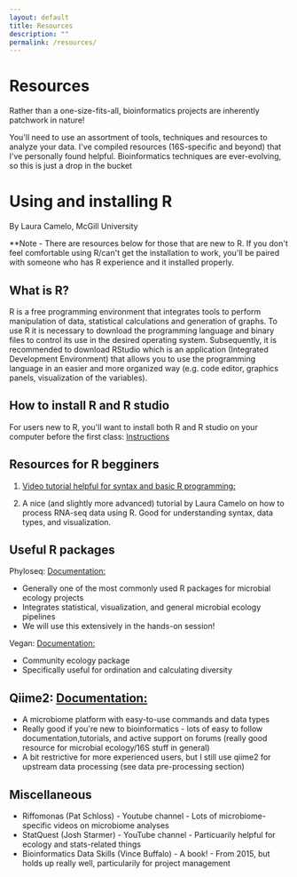 ```yaml
---
layout: default
title: Resources
description: ""
permalink: /resources/
---
```


# Resources 

Rather than a one-size-fits-all, bioinformatics projects are inherently patchwork in nature! 

You'll need to use an assortment of tools, techniques and resources to analyze your data. I've compiled resources (16S-specific and beyond) that I've personally found helpful.
Bioinformatics techniques are ever-evolving, so this is just a drop in the bucket



# Using and installing R
By Laura Camelo, McGill University

**Note - There are resources below for those that are new to R. If you don't feel comfortable using R/can't get the installation to work, you'll be paired with someone who has R experience and it installed properly. 



## What is R?
R is a free programming environment that integrates tools to perform manipulation
of data, statistical calculations and generation of graphs.
To use R it is necessary to download the programming language and binary files to control
its use in the desired operating system. Subsequently, it is recommended to download RStudio which is
an application (Integrated Development Environment) that allows you to use the programming language
in an easier and more organized way (e.g. code editor, graphics panels, visualization of the
variables).

## How to install R and R studio 

For users new to R, you'll want to install both R and R studio on your computer before the first class: [Instructions](https://posit.co/download/rstudio-desktop/)




## Resources for R begginers

1)  [Video tutorial helpful for syntax and basic R programming:](https://www.youtube.com/watch?v=FY8BISK5DpM)

2) A nice (and slightly more advanced) tutorial by Laura Camelo on how to process RNA-seq data using R. Good for understanding syntax, data types, and visualization.




## Useful R packages

Phyloseq:  [Documentation:](https://joey711.github.io/phyloseq/)
- Generally one of the most commonly used R packages for microbial ecology projects
- Integrates statistical, visualization, and general microbial ecology pipelines
- We will use this extensively in the hands-on session!

Vegan: [Documentation:](https://cran.r-project.org/web/packages/vegan/vegan.pdf)
- Community ecology package
- Specifically useful for ordination and calculating diversity



## Qiime2: [Documentation:](https://use.qiime2.org/en/latest/intro.html)
 - A microbiome platform with easy-to-use commands and data types
 - Really good if you're new to bioinformatics - lots of easy to follow documentation,tutorials, and active support on forums (really good resource for  microbial ecology/16S stuff in general)
 - A bit restrictive for more experienced users, but I still use qiime2 for upstream data processing (see data pre-processing section)


  
## Miscellaneous 

- Riffomonas (Pat Schloss) - Youtube channel - Lots of microbiome-specific videos on microbiome analyses
- StatQuest (Josh Starmer) -  YouTube channel - Particuarily helpful for ecology and stats-related things
- Bioinformatics Data Skills (Vince Buffalo) - A book! - From 2015, but holds up really well, particularily for project management






